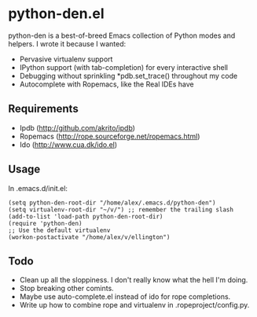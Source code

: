 python-den.el
=============

python-den is a best-of-breed Emacs collection of Python modes and helpers. I
wrote it because I wanted:

* Pervasive virtualenv support
* IPython support (with tab-completion) for every interactive shell
* Debugging without sprinkling *pdb.set_trace() throughout my code
* Autocomplete with Ropemacs, like the Real IDEs have

Requirements
------------

* Ipdb (http://github.com/akrito/ipdb)
* Ropemacs (http://rope.sourceforge.net/ropemacs.html)
* Ido (http://www.cua.dk/ido.el)

Usage
-----

In .emacs.d/init.el:

    (setq python-den-root-dir "/home/alex/.emacs.d/python-den")
    (setq virtualenv-root-dir "~/v/") ;; remember the trailing slash
    (add-to-list 'load-path python-den-root-dir)
    (require 'python-den)
    ;; Use the default virtualenv
    (workon-postactivate "/home/alex/v/ellington")

Todo
----

* Clean up all the sloppiness. I don't really know what the hell I'm doing.
* Stop breaking other comints.
* Maybe use auto-complete.el instead of ido for rope completions.
* Write up how to combine rope and virtualenv in .ropeproject/config.py.

